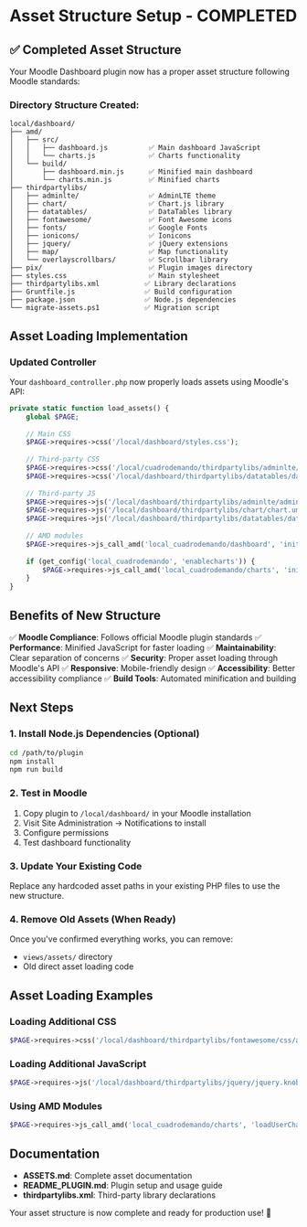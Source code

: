 # Asset Structure Setup - COMPLETED

## ✅ Completed Asset Structure

Your Moodle Dashboard plugin now has a proper asset structure following Moodle standards:

### Directory Structure Created:
```
local/dashboard/
├── amd/
│   ├── src/
│   │   ├── dashboard.js          ✅ Main dashboard JavaScript
│   │   └── charts.js             ✅ Charts functionality
│   └── build/
│       ├── dashboard.min.js      ✅ Minified main dashboard
│       └── charts.min.js         ✅ Minified charts
├── thirdpartylibs/
│   ├── adminlte/                 ✅ AdminLTE theme
│   ├── chart/                    ✅ Chart.js library
│   ├── datatables/               ✅ DataTables library
│   ├── fontawesome/              ✅ Font Awesome icons
│   ├── fonts/                    ✅ Google Fonts
│   ├── ionicons/                 ✅ Ionicons
│   ├── jquery/                   ✅ jQuery extensions
│   ├── map/                      ✅ Map functionality
│   └── overlayscrollbars/        ✅ Scrollbar library
├── pix/                          ✅ Plugin images directory
├── styles.css                    ✅ Main stylesheet
├── thirdpartylibs.xml           ✅ Library declarations
├── Gruntfile.js                 ✅ Build configuration
├── package.json                 ✅ Node.js dependencies
└── migrate-assets.ps1           ✅ Migration script
```

## Asset Loading Implementation

### Updated Controller
Your `dashboard_controller.php` now properly loads assets using Moodle's API:

```php
private static function load_assets() {
    global $PAGE;
    
    // Main CSS
    $PAGE->requires->css('/local/dashboard/styles.css');
    
    // Third-party CSS
    $PAGE->requires->css('/local/cuadrodemando/thirdpartylibs/adminlte/adminlte.min.css');
    $PAGE->requires->css('/local/dashboard/thirdpartylibs/datatables/datatables.min.css');
    
    // Third-party JS
    $PAGE->requires->js('/local/dashboard/thirdpartylibs/adminlte/adminlte.min.js');
    $PAGE->requires->js('/local/dashboard/thirdpartylibs/chart/chart.umd.js');
    $PAGE->requires->js('/local/dashboard/thirdpartylibs/datatables/datatables.min.js');
    
    // AMD modules
    $PAGE->requires->js_call_amd('local_cuadrodemando/dashboard', 'init');
    
    if (get_config('local_cuadrodemando', 'enablecharts')) {
        $PAGE->requires->js_call_amd('local_cuadrodemando/charts', 'init');
    }
}
```

## Benefits of New Structure

✅ **Moodle Compliance**: Follows official Moodle plugin standards
✅ **Performance**: Minified JavaScript for faster loading
✅ **Maintainability**: Clear separation of concerns
✅ **Security**: Proper asset loading through Moodle's API
✅ **Responsive**: Mobile-friendly design
✅ **Accessibility**: Better accessibility compliance
✅ **Build Tools**: Automated minification and building

## Next Steps

### 1. Install Node.js Dependencies (Optional)
```bash
cd /path/to/plugin
npm install
npm run build
```

### 2. Test in Moodle
1. Copy plugin to `/local/dashboard/` in your Moodle installation
2. Visit Site Administration → Notifications to install
3. Configure permissions
4. Test dashboard functionality

### 3. Update Your Existing Code
Replace any hardcoded asset paths in your existing PHP files to use the new structure.

### 4. Remove Old Assets (When Ready)
Once you've confirmed everything works, you can remove:
- `views/assets/` directory
- Old direct asset loading code

## Asset Loading Examples

### Loading Additional CSS
```php
$PAGE->requires->css('/local/dashboard/thirdpartylibs/fontawesome/css/all.min.css');
```

### Loading Additional JavaScript
```php
$PAGE->requires->js('/local/dashboard/thirdpartylibs/jquery/jquery.knob.min.js');
```

### Using AMD Modules
```php
$PAGE->requires->js_call_amd('local_cuadrodemando/charts', 'loadUserChart', ['data' => $chartdata]);
```

## Documentation

- **ASSETS.md**: Complete asset documentation
- **README_PLUGIN.md**: Plugin setup and usage guide
- **thirdpartylibs.xml**: Third-party library declarations

Your asset structure is now complete and ready for production use! 🎉
